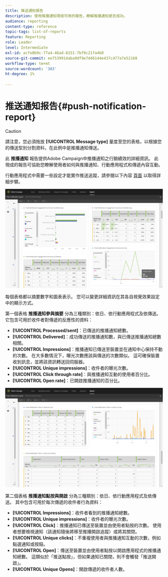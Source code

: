```yaml
---
title: 推送通知报告
description: 使用推播通知現成可用的報告，瞭解推播通知是否成功。
audience: reporting
content-type: reference
topic-tags: list-of-reports
feature: Reporting
role: Leader
level: Intermediate
exl-id: acfe0b9c-77a4-46ad-8151-7bf9c21fa4b0
source-git-commit: ee7539914aba9df9e7d46144e437c477a7e52168
workflow-type: tm+mt
source-wordcount: '383'
ht-degree: 1%

---
```


# 推送通知报告{#push-notification-report}

>[!CAUTION]
>
>請注意，您必須拖放 **[!UICONTROL Message type]** 量度至您的表格，以根據您的傳送型別分割資料，在此例中是推播通知傳送。

此 **推播通知** 報告提供Adobe Campaign中推播通知之行銷績效的詳細資訊。 此現成的報告可協助您瞭解使用者如何與推播通知、行動應用程式和傳遞內容互動。

行動應用程式中需要一些設定才能實作推送追蹤，請參閱以下內容 [頁面](../../administration/using/push-tracking.md) 以取得詳細步驟。

![](assets/dynamic_report_push.png)

每個表格都以摘要數字和圖表表示。 您可以變更詳細資訊在其各自視覺效果設定中的顯示方式。

第一個表格 **推播通知參與摘要** 分為三種類別：依日、依行動應用程式及依傳送。 它包含可用於收件者對傳遞的反應性的資料：

* **[!UICONTROL Processed/sent]**：已傳送的推播通知總數。
* **[!UICONTROL Delivered]**：成功傳送的推播通知數，與已傳送推播通知總數相關。
* **[!UICONTROL Impressions]**：推播通知已傳送至裝置並在通知中心保持不動的次數。 在大多數情況下，曝光次數應該與傳送的次數類似。 這可確保裝置收到訊息，並將該資訊轉送回伺服器。
* **[!UICONTROL Unique impressions]**：收件者的曝光次數。
* **[!UICONTROL Click through rate]**：與推播通知互動的使用者百分比。
* **[!UICONTROL Open rate]**：已開啟推播通知的百分比。

![](assets/dynamic_report_push_2.png)

第二個表格 **推播通知點按與開啟** 分為三種類別：依日、依行動應用程式及依傳送。 其中包含可用於每次傳遞的收件者行為資料：

* **[!UICONTROL Impressions]**：收件者看到的推播通知總數。
* **[!UICONTROL Unique impressions]**：收件者的曝光次數。
* **[!UICONTROL Click]**：推播通知已傳送至裝置並由使用者點按的次數。 使用者想要檢視通知（該通知隨後將移至推播開啟追蹤）或將其關閉。
* **[!UICONTROL Unique clicks]**：不重複使用者與推播通知互動的次數，例如點選通知或按鈕。
* **[!UICONTROL Open]**：傳送至裝置並由使用者點按以開啟應用程式的推播通知總數。 這類似於「推送點按」，但如果通知已關閉，則不會觸發「推送開啟」。
* **[!UICONTROL Unique Opens]**：開啟傳遞的收件者人數。
